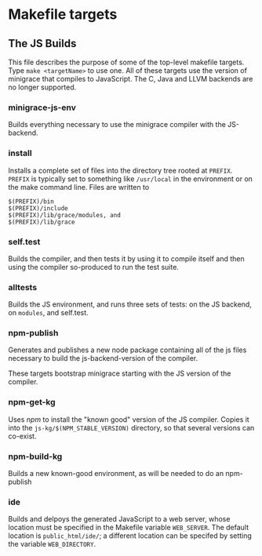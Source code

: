 # Makefile targets


## The JS Builds


This file describes the purpose of some of the top-level makefile targets.  
Type `make <targetName>` to use one.
All of these targets use the version of minigrace that compiles to JavaScript.
The C, Java and LLVM backends are no longer supported. 

### minigrace-js-env

Builds everything necessary to use the minigrace compiler with the JS-backend.

### install

Installs a complete set of files into the directory tree rooted at `PREFIX`.  
`PREFIX` is typically set to something like
`/usr/local` in the environment or on the make command line.  Files are written 
to 

    $(PREFIX)/bin
    $(PREFIX)/include
    $(PREFIX)/lib/grace/modules, and 
    $(PREFIX)/lib/grace

### self.test

Builds the compiler, and then tests it by using it to compile itself and then 
using the compiler so-produced to run the test suite.

### alltests

Builds the JS environment, and runs three sets of tests:
on the JS backend, on `modules`, and self.test.

### npm-publish

Generates and publishes a new node package containing all of the js files necessary to build the js-backend-version of the compiler.


These targets bootstrap minigrace starting with the JS version of the compiler.

### npm-get-kg

Uses _npm_ to install the "known good" version of the JS compiler.
Copies it into the `js-kg/$(NPM_STABLE_VERSION)` directory,
so that several versions can co-exist.

### npm-build-kg

Builds a new known-good environment, as will be needed to do an npm-publish

### ide

Builds and delpoys the generated JavaScript to a web server, whose location
must be specified in the Makefile variable `WEB_SERVER`.  The default location
is `public_html/ide/`; a different location can be specifed by setting the variable
`WEB_DIRECTORY`.

